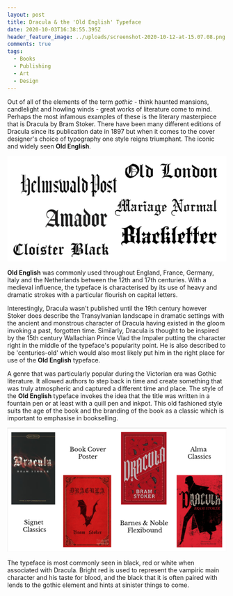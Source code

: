 ```yaml
---
layout: post
title: Dracula & the 'Old English' Typeface
date: 2020-10-03T16:38:55.395Z
header_feature_image: ../uploads/screenshot-2020-10-12-at-15.07.08.png
comments: true
tags:
  - Books
  - Publishing
  - Art
  - Design
---
```

Out of all of the elements of the term *gothic* - think haunted mansions, candlelight and howling winds - great works of literature come to mind. Perhaps the most infamous examples of these is the literary masterpiece that is Dracula by Bram Stoker. There have been many different editions of Dracula since its publication date in 1897 but when it comes to the cover designer's choice of typography one style reigns triumphant. The iconic and widely seen **Old English**.

![](../uploads/screenshot-2020-10-04-at-13.21.25.png "Popular Old English Fonts")

**Old English** was commonly used throughout England, France, Germany, Italy and the Netherlands between the 12th and 17th centuries. With a medieval influence, the typeface is characterised by its use of heavy and dramatic strokes with a particular flourish on capital letters. 

Interestingly, Dracula wasn't published until the 19th century however Stoker does describe the Transylvanian landscape in dramatic settings with the ancient and monstrous character of Dracula having existed in the gloom invoking a past, forgotten time. Similarly, Dracula is thought to be inspired by the 15th century Wallachian Prince Vlad the Impaler putting the character right in the middle of the typeface's popularity point. He is also described to be 'centuries-old' which would also most likely put him in the right place for use of the **Old English** typeface.

A genre that was particularly popular during the Victorian era was Gothic literature. It allowed authors to step back in time and create something that was truly atmospheric and captured a different time and place. The style of the **Old English** typeface invokes the idea that the title was written in a fountain pen or at least with a quill pen and inkpot. This old fashioned style suits the age of the book and the branding of the book as a classic which is important to emphasise in bookselling.

![](../uploads/screenshot-2020-10-04-at-14.09.04.png "Some different editions of Dracula by Bram Stoker")

The typeface is most commonly seen in black, red or white when associated with Dracula. Bright red is used to represent the vampiric main character and his taste for blood, and the black that it is often paired with lends to the gothic element and hints at sinister things to come.